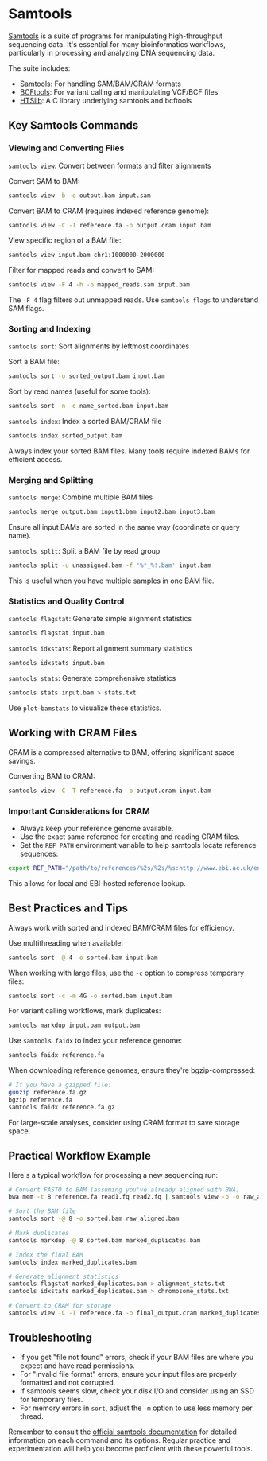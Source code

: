 # Samtools

[Samtools](http://www.htslib.org/doc/samtools.html) is a suite of programs for manipulating high-throughput sequencing data. It's essential for many bioinformatics workflows, particularly in processing and analyzing DNA sequencing data.

The suite includes:

- [Samtools](https://github.com/samtools/samtools): For handling SAM/BAM/CRAM formats
- [BCFtools](https://github.com/samtools/bcftools): For variant calling and manipulating VCF/BCF files
- [HTSlib](https://github.com/samtools/htslib): A C library underlying samtools and bcftools

## Key Samtools Commands

### Viewing and Converting Files

`samtools view`: Convert between formats and filter alignments

Convert SAM to BAM:

```sh
samtools view -b -o output.bam input.sam
```

Convert BAM to CRAM (requires indexed reference genome):

```sh
samtools view -C -T reference.fa -o output.cram input.bam
```

View specific region of a BAM file:

```sh
samtools view input.bam chr1:1000000-2000000
```

Filter for mapped reads and convert to SAM:

```sh
samtools view -F 4 -h -o mapped_reads.sam input.bam
```

The `-F 4` flag filters out unmapped reads. Use `samtools flags` to understand SAM flags.

### Sorting and Indexing

`samtools sort`: Sort alignments by leftmost coordinates

Sort a BAM file:

```sh
samtools sort -o sorted_output.bam input.bam
```

Sort by read names (useful for some tools):

```sh
samtools sort -n -o name_sorted.bam input.bam
```

`samtools index`: Index a sorted BAM/CRAM file

```sh
samtools index sorted_output.bam
```

Always index your sorted BAM files. Many tools require indexed BAMs for efficient access.

### Merging and Splitting

`samtools merge`: Combine multiple BAM files

```sh
samtools merge output.bam input1.bam input2.bam input3.bam
```

Ensure all input BAMs are sorted in the same way (coordinate or query name).

`samtools split`: Split a BAM file by read group

```sh
samtools split -u unassigned.bam -f '%*_%!.bam' input.bam
```

This is useful when you have multiple samples in one BAM file.

### Statistics and Quality Control

`samtools flagstat`: Generate simple alignment statistics

```sh
samtools flagstat input.bam
```

`samtools idxstats`: Report alignment summary statistics

```sh
samtools idxstats input.bam
```

`samtools stats`: Generate comprehensive statistics

```sh
samtools stats input.bam > stats.txt
```

Use `plot-bamstats` to visualize these statistics.

## Working with CRAM Files

CRAM is a compressed alternative to BAM, offering significant space savings.

Converting BAM to CRAM:

```sh
samtools view -C -T reference.fa -o output.cram input.bam
```

### Important Considerations for CRAM

- Always keep your reference genome available.
- Use the exact same reference for creating and reading CRAM files.
- Set the `REF_PATH` environment variable to help samtools locate reference sequences:

```sh
export REF_PATH="/path/to/references/%2s/%2s/%s:http://www.ebi.ac.uk/ena/cram/md5/%s"
```

This allows for local and EBI-hosted reference lookup.

## Best Practices and Tips

Always work with sorted and indexed BAM/CRAM files for efficiency.

Use multithreading when available:

```sh
samtools sort -@ 4 -o sorted.bam input.bam
```

When working with large files, use the `-c` option to compress temporary files:

```sh
samtools sort -c -m 4G -o sorted.bam input.bam
```

For variant calling workflows, mark duplicates:

```sh
samtools markdup input.bam output.bam
```

Use `samtools faidx` to index your reference genome:

```sh
samtools faidx reference.fa
```

When downloading reference genomes, ensure they're bgzip-compressed:

```sh
# If you have a gzipped file:
gunzip reference.fa.gz
bgzip reference.fa
samtools faidx reference.fa.gz
```

For large-scale analyses, consider using CRAM format to save storage space.

## Practical Workflow Example

Here's a typical workflow for processing a new sequencing run:

```sh
# Convert FASTQ to BAM (assuming you've already aligned with BWA)
bwa mem -t 8 reference.fa read1.fq read2.fq | samtools view -b -o raw_aligned.bam -

# Sort the BAM file
samtools sort -@ 8 -o sorted.bam raw_aligned.bam

# Mark duplicates
samtools markdup -@ 8 sorted.bam marked_duplicates.bam

# Index the final BAM
samtools index marked_duplicates.bam

# Generate alignment statistics
samtools flagstat marked_duplicates.bam > alignment_stats.txt
samtools idxstats marked_duplicates.bam > chromosome_stats.txt

# Convert to CRAM for storage
samtools view -C -T reference.fa -o final_output.cram marked_duplicates.bam
```

## Troubleshooting

- If you get "file not found" errors, check if your BAM files are where you expect and have read permissions.
- For "invalid file format" errors, ensure your input files are properly formatted and not corrupted.
- If samtools seems slow, check your disk I/O and consider using an SSD for temporary files.
- For memory errors in `sort`, adjust the `-m` option to use less memory per thread.

Remember to consult the [official samtools documentation](http://www.htslib.org/doc/samtools.html) for detailed information on each command and its options. Regular practice and experimentation will help you become proficient with these powerful tools.
